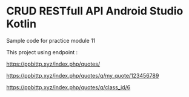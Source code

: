 # CRUD RESTfull API Android Studio Kotlin
Sample code for practice module 11

This project using endpoint :

https://ppbittp.xyz/index.php/quotes/

https://ppbittp.xyz/index.php/quotes/q/my_quote/123456789

https://ppbittp.xyz/index.php/quotes/q/class_id/6
